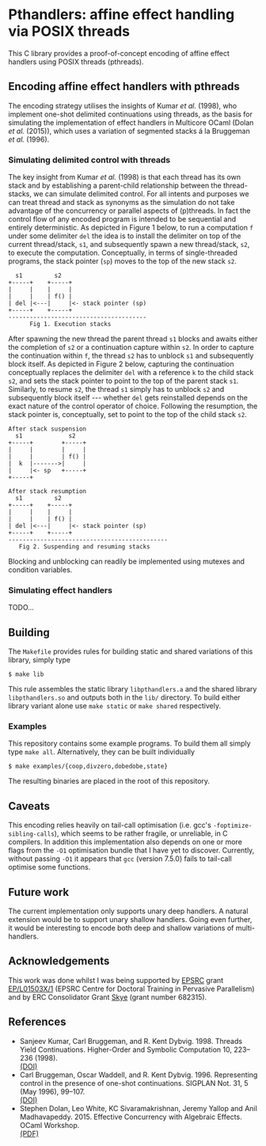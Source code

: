 # Pthandlers: affine effect handling via POSIX threads

This C library provides a proof-of-concept encoding of affine effect
handlers using POSIX threads (pthreads).

## Encoding affine effect handlers with pthreads

The encoding strategy utilises the insights of Kumar *et al.* (1998),
who implement one-shot delimited continuations using threads, as the
basis for simulating the implementation of effect handlers in
Multicore OCaml (Dolan *et al.* (2015)), which uses a variation of
segmented stacks á la Bruggeman *et al.* (1996).

### Simulating delimited control with threads

The key insight from Kumar *et al.* (1998) is that each thread has its
own stack and by establishing a parent-child relationship between the
thread-stacks, we can simulate delimited control. For all intents and
purposes we can treat thread and stack as synonyms as the simulation
do not take advantage of the concurrency or parallel aspects of
(p)threads. In fact the control flow of any encoded program is
intended to be sequential and entirely deterministic. As depicted in
Figure 1 below, to run a computation `f` under some delimiter `del`
the idea is to install the delimiter on top of the current
thread/stack, `s1`, and subsequently spawn a new thread/stack, `s2`,
to execute the computation. Conceptually, in terms of single-threaded
programs, the stack pointer (`sp`) moves to the top of the new stack
`s2`.

```
  s1         s2
+-----+    +-----+
|     |    |     |
|     |    | f() |
| del |<---|     |<- stack pointer (sp)
+-----+    +-----+
---------------------------------------
      Fig 1. Execution stacks
```

After spawning the new thread the parent thread `s1` blocks and awaits
either the completion of `s2` or a continuation capture within
`s2`. In order to capture the continuation within `f`, the thread `s2`
has to unblock `s1` and subsequently block itself. As depicted in
Figure 2 below, capturing the continuation conceptually replaces the
delimiter `del` with a reference `k` to the child stack `s2`, and sets
the stack pointer to point to the top of the parent stack
`s1`. Similarly, to resume `s2`, the thread `s1` simply has to unblock
`s2` and subsequently block itself --- whether `del` gets reinstalled
depends on the exact nature of the control operator of
choice. Following the resumption, the stack pointer is, conceptually,
set to point to the top of the child stack `s2`.

```
After stack suspension
  s1             s2
+-----+        +-----+
|     |        |     |
|     |        | f() |
|  k  |------->|     |
|     |<- sp   +-----+
+-----+

After stack resumption
  s1         s2
+-----+    +-----+
|     |    |     |
|     |    | f() |
| del |<---|     |<- stack pointer (sp)
+-----+    +-----+
---------------------------------------------
   Fig 2. Suspending and resuming stacks
```

Blocking and unblocking can readily be implemented using mutexes and
condition variables.

### Simulating effect handlers

TODO...

## Building

The `Makefile` provides rules for building static and shared
variations of this library, simply type

```shell
$ make lib
```

This rule assembles the static library `libpthandlers.a` and the
shared library `libpthandlers.so` and outputs both in the `lib/`
directory. To build either library variant alone use `make static` or
`make shared` respectively.

### Examples

This repository contains some example programs. To build them all
simply type `make all`. Alternatively, they can be built individually

```shell
$ make examples/{coop,divzero,dobedobe,state}
```

The resulting binaries are placed in the root of this repository.

## Caveats

This encoding relies heavily on tail-call optimisation (i.e. gcc's
`-foptimize-sibling-calls`), which seems to be rather fragile, or
unreliable, in C compilers. In addition this implementation also
depends on one or more flags from the `-O1` optimisation bundle that I
have yet to discover. Currently, without passing `-O1` it appears that
`gcc` (version 7.5.0) fails to tail-call optimise some functions.

## Future work

The current implementation only supports unary deep handlers. A
natural extension would be to support unary shallow handlers. Going
even further, it would be interesting to encode both deep and shallow
variations of multi-handlers.

## Acknowledgements

This work was done whilst I was being supported by
[EPSRC](https://www.epsrc.ac.uk/) grant
[EP/L01503X/1](http://pervasiveparallelism.inf.ed.ac.uk) (EPSRC Centre
for Doctoral Training in Pervasive Parallelism) and by ERC
Consolidator Grant
[Skye](https://homepages.inf.ed.ac.uk/jcheney/group/skye.html) (grant
number 682315).

## References

* Sanjeev Kumar, Carl Bruggeman, and R. Kent Dybvig. 1998. Threads Yield Continuations. Higher-Order and Symbolic Computation 10, 223–236 (1998).  
  [(DOI)](https://doi.org/10.1023/A:1007782300874)
* Carl Bruggeman, Oscar Waddell, and R. Kent Dybvig. 1996. Representing control in the presence of one-shot continuations. SIGPLAN Not. 31, 5 (May 1996), 99–107.  
  [(DOI)](https://doi.org/10.1145/249069.231395)
* Stephen Dolan, Leo White, KC Sivaramakrishnan, Jeremy Yallop and Anil Madhavapeddy. 2015. Effective Concurrency with Algebraic Effects. OCaml Workshop.  
  [(PDF)](https://kcsrk.info/papers/effects_ocaml15.pdf)
